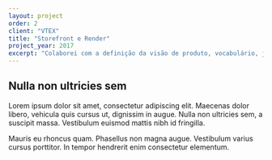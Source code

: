 ```yaml
---
layout: project
order: 2
client: "VTEX"
title: "Storefront e Render"
project_year: 2017
excerpt: "Colaborei com a definição da visão de produto, vocabulário, jornada de usuário e <em>developer experience</em> da ferramenta para criação, desenvolvimento e testes de lojas da plataforma de e-commerce"
---
```


## Nulla non ultricies sem

Lorem ipsum dolor sit amet, consectetur adipiscing elit. Maecenas dolor libero, vehicula quis cursus ut, dignissim in augue. Nulla non ultricies sem, a suscipit massa. Vestibulum euismod mattis nibh id fringilla.

Mauris eu rhoncus quam. Phasellus non magna augue. Vestibulum varius cursus porttitor. In tempor hendrerit enim consectetur elementum.
